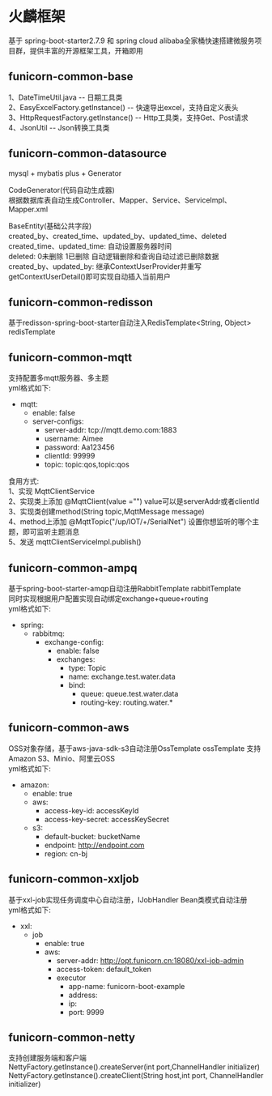 # 火麟框架
基于 spring-boot-starter2.7.9 和 spring cloud alibaba全家桶快速搭建微服务项目群，提供丰富的开源框架工具，开箱即用

## funicorn-common-base
1、DateTimeUtil.java -- 日期工具类 <br>
2、EasyExcelFactory.getInstance() -- 快速导出excel，支持自定义表头 <br>
3、HttpRequestFactory.getInstance() -- Http工具类，支持Get、Post请求 <br>
4、JsonUtil -- Json转换工具类

## funicorn-common-datasource
mysql + mybatis plus + Generator

CodeGenerator(代码自动生成器) <br>
根据数据库表自动生成Controller、Mapper、Service、ServiceImpl、Mapper.xml <br>

BaseEntity(基础公共字段)<br>
created_by、created_time、updated_by、updated_time、deleted <br>
created_time、updated_time: 自动设置服务器时间 <br>
deleted: 0未删除 1已删除 自动逻辑删除和查询自动过滤已删除数据 <br>
created_by、updated_by: 继承ContextUserProvider并重写getContextUserDetail()即可实现自动插入当前用户 <br>

## funicorn-common-redisson
基于redisson-spring-boot-starter自动注入RedisTemplate<String, Object> redisTemplate <br>

## funicorn-common-mqtt
支持配置多mqtt服务器、多主题 <br>
yml格式如下: <br>
* mqtt:
    + enable: false
    + server-configs:
        - server-addr: tcp://mqtt.demo.com:1883
        - username: Aimee
        - password: Aa123456
        - clientId: 99999
        - topic: topic:qos,topic:qos

食用方式:  
1、实现 MqttClientService  
2、实现类上添加 @MqttClient(value ="")  value可以是serverAddr或者clientId    
3、实现类创建method(String topic,MqttMessage message)  
4、method上添加 @MqttTopic("/up/IOT/+/SerialNet") 设置你想监听的哪个主题，即可监听主题消息  
5、发送 mqttClientServiceImpl.publish()

## funicorn-common-ampq
基于spring-boot-starter-amqp自动注册RabbitTemplate rabbitTemplate  
同时实现根据用户配置实现自动绑定exchange+queue+routing  
yml格式如下:
* spring:
    + rabbitmq:
        + exchange-config:
            - enable: false
            - exchanges:
                - type: Topic
                - name: exchange.test.water.data
                - bind:
                    - queue: queue.test.water.data
                    - routing-key: routing.water.*

## funicorn-common-aws
OSS对象存储，基于aws-java-sdk-s3自动注册OssTemplate ossTemplate
支持Amazon S3、Minio、阿里云OSS  
yml格式如下:
* amazon:
    + enable: true
    + aws:
        - access-key-id: accessKeyId
        - access-key-secret: accessKeySecret
    + s3:
        - default-bucket: bucketName
        - endpoint: http://endpoint.com
        - region: cn-bj

## funicorn-common-xxljob
基于xxl-job实现任务调度中心自动注册，IJobHandler Bean类模式自动注册  
yml格式如下:
* xxl:
    + job
        + enable: true
        + aws:
            - server-addr: http://opt.funicorn.cn:18080/xxl-job-admin
            - access-token: default_token
            + executor
                - app-name: funicorn-boot-example
                - address:
                - ip:
                - port: 9999

## funicorn-common-netty
支持创建服务端和客户端  
NettyFactory.getInstance().createServer(int port,ChannelHandler initializer)  
NettyFactory.getInstance().createClient(String host,int port, ChannelHandler initializer)  